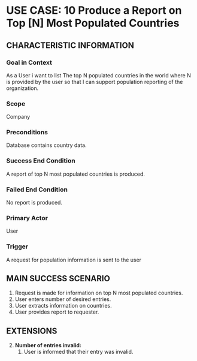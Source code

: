 # USE CASE: 10 Produce a Report on Top [N] Most Populated Countries

## CHARACTERISTIC INFORMATION

### Goal in Context

As a User i want to list The top N populated countries in the world where N is provided by the user so that I can support population reporting of the organization.

### Scope

Company

### Preconditions

Database contains country data.

### Success End Condition

A report of top N most populated countries is produced.

### Failed End Condition

No report is produced.

### Primary Actor

User

### Trigger

A request for population information is sent to the user

## MAIN SUCCESS SCENARIO

1. Request is made for information on top N most populated countries.
2. User enters number of desired entries.
3. User extracts information on countries.
4. User provides report to requester.

## EXTENSIONS

2. **Number of entries invalid:**
    1. User is informed that their entry was invalid.